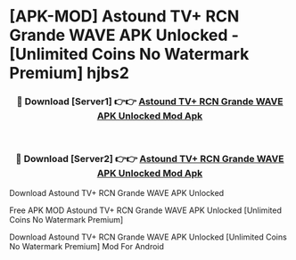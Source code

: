 # [APK-MOD] Astound TV+ RCN Grande WAVE APK Unlocked - [Unlimited Coins No Watermark Premium] hjbs2



<div align="center">
<h3>🔴 Download [Server1] 👉👉 <a href="https://momento.my/?title=Astound_TV+_RCN_Grande_WAVE_APK_Unlocked">Astound TV+ RCN Grande WAVE APK Unlocked Mod Apk</a></h3><br>

<h3>🔴 Download [Server2] 👉👉 <a href="https://momento.my/?title=Astound_TV+_RCN_Grande_WAVE_APK_Unlocked">Astound TV+ RCN Grande WAVE APK Unlocked Mod Apk</a></h3>
</div>



Download Astound TV+ RCN Grande WAVE APK Unlocked 

Free APK MOD Astound TV+ RCN Grande WAVE APK Unlocked [Unlimited Coins No Watermark Premium]

Download Astound TV+ RCN Grande WAVE APK Unlocked [Unlimited Coins No Watermark Premium] Mod For Android
